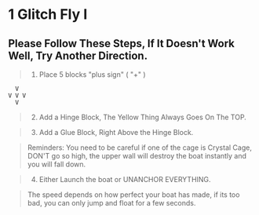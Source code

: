 # 1 Glitch Fly I

## Please Follow These Steps, If It Doesn't Work Well, Try Another Direction.

> 1. Place 5 blocks "plus sign" ( "+" )
```
  V  
V V V
  V  
```

> 2. Add a Hinge Block, The Yellow Thing Always Goes On The TOP.

> 3. Add a Glue Block, Right Above the Hinge Block.

> Reminders: You need to be careful if one of the cage is Crystal Cage, DON'T go so high, the upper wall will destroy the boat instantly and you will fall down.

> 4. Either Launch the boat or UNANCHOR EVERYTHING.

> The speed depends on how perfect your boat has made, if its too bad, you can only jump and float for a few seconds.
